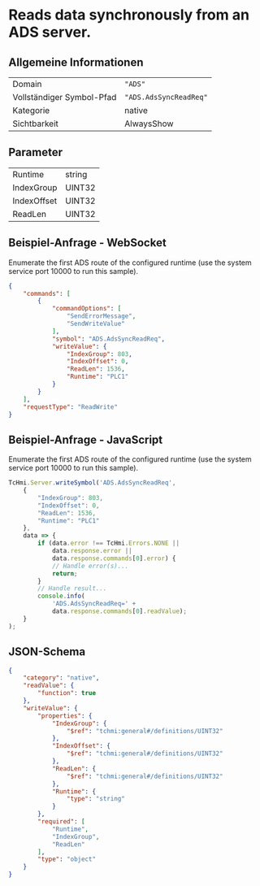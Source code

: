 # Reads data synchronously from an ADS server.

## Allgemeine Informationen

|  |  |
| - | - |
| Domain | `"ADS"` |
| Vollständiger Symbol-Pfad | `"ADS.AdsSyncReadReq"` |
| Kategorie | native |
| Sichtbarkeit | AlwaysShow |

## Parameter

|  |  |
| - | - |
| Runtime | string |
| IndexGroup | UINT32 |
| IndexOffset | UINT32 |
| ReadLen | UINT32 |

## Beispiel-Anfrage - WebSocket

Enumerate the first ADS route of the configured runtime (use the system service port 10000 to run this sample).
```json
{
    "commands": [
        {
            "commandOptions": [
                "SendErrorMessage",
                "SendWriteValue"
            ],
            "symbol": "ADS.AdsSyncReadReq",
            "writeValue": {
                "IndexGroup": 803,
                "IndexOffset": 0,
                "ReadLen": 1536,
                "Runtime": "PLC1"
            }
        }
    ],
    "requestType": "ReadWrite"
}
```

## Beispiel-Anfrage - JavaScript

Enumerate the first ADS route of the configured runtime (use the system service port 10000 to run this sample).
```javascript
TcHmi.Server.writeSymbol('ADS.AdsSyncReadReq',
    {
        "IndexGroup": 803,
        "IndexOffset": 0,
        "ReadLen": 1536,
        "Runtime": "PLC1"
    },
    data => {
        if (data.error !== TcHmi.Errors.NONE ||
            data.response.error ||
            data.response.commands[0].error) {
            // Handle error(s)...
            return;
        }
        // Handle result...
        console.info(
            'ADS.AdsSyncReadReq=' +
            data.response.commands[0].readValue);
    }
);
```

## JSON-Schema

```json
{
    "category": "native",
    "readValue": {
        "function": true
    },
    "writeValue": {
        "properties": {
            "IndexGroup": {
                "$ref": "tchmi:general#/definitions/UINT32"
            },
            "IndexOffset": {
                "$ref": "tchmi:general#/definitions/UINT32"
            },
            "ReadLen": {
                "$ref": "tchmi:general#/definitions/UINT32"
            },
            "Runtime": {
                "type": "string"
            }
        },
        "required": [
            "Runtime",
            "IndexGroup",
            "ReadLen"
        ],
        "type": "object"
    }
}
```
